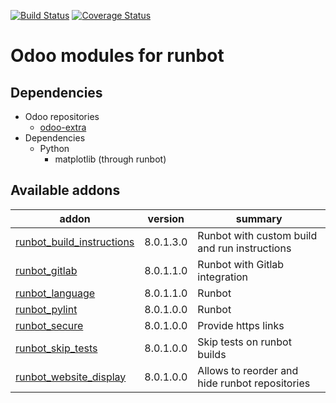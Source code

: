 [![Build Status](https://travis-ci.org/OCA/runbot-addons.svg?branch=8.0)](https://travis-ci.org/OCA/runbot-addons)
[![Coverage Status](https://coveralls.io/repos/OCA/runbot-addons/badge.svg?branch=8.0&service=github)](https://coveralls.io/github/OCA/runbot-addons?branch=8.0)

Odoo modules for runbot
========================

Dependencies
------------
* Odoo repositories
     * [odoo-extra](https://github.com/odoo/odoo-extra)
* Dependencies
     * Python
         * matplotlib (through runbot)

[//]: # (addons)
Available addons
----------------
addon | version | summary
--- | --- | ---
[runbot_build_instructions](runbot_build_instructions/) | 8.0.1.3.0 | Runbot with custom build and run instructions
[runbot_gitlab](runbot_gitlab/) | 8.0.1.1.0 | Runbot with Gitlab integration
[runbot_language](runbot_language/) | 8.0.1.1.0 | Runbot
[runbot_pylint](runbot_pylint/) | 8.0.1.0.0 | Runbot
[runbot_secure](runbot_secure/) | 8.0.1.0.0 | Provide https links
[runbot_skip_tests](runbot_skip_tests/) | 8.0.1.0.0 | Skip tests on runbot builds
[runbot_website_display](runbot_website_display/) | 8.0.1.0.0 | Allows to reorder and hide runbot repositories

[//]: # (end addons)
